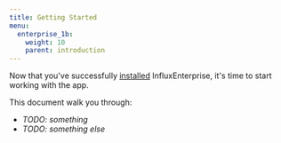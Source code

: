 ```yaml
---
title: Getting Started
menu:
  enterprise_1b:
    weight: 10
    parent: introduction
---
```


Now that you've successfully
[installed](/enterprise/v1.0b/introduction/installation/) InfluxEnterprise,
it's time to start working with the app.

This document walk you through:

* *TODO: something*
* *TODO: something else*
